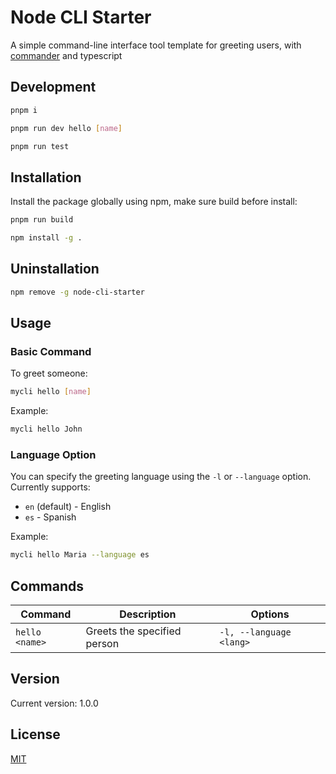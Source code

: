 # Node CLI Starter

A simple command-line interface tool template for greeting users, with [commander](https://github.com/tj/commander.js) and typescript

## Development

```bash
pnpm i

pnpm run dev hello [name]

pnpm run test
```

## Installation

Install the package globally using npm, make sure build before install:

```bash
pnpm run build

npm install -g .
```

## Uninstallation

```bash
npm remove -g node-cli-starter
```

## Usage

### Basic Command

To greet someone:

```bash
mycli hello [name]
```

Example:

```bash
mycli hello John
```

### Language Option

You can specify the greeting language using the `-l` or `--language` option. Currently supports:

- `en` (default) - English
- `es` - Spanish

Example:

```bash
mycli hello Maria --language es
```

## Commands

| Command        | Description                 | Options                 |
| -------------- | --------------------------- | ----------------------- |
| `hello <name>` | Greets the specified person | `-l, --language <lang>` |

## Version

Current version: 1.0.0

## License

[MIT](LICENSE)
